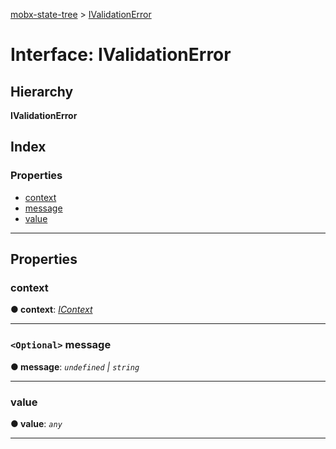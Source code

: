 [mobx-state-tree](../README.md) > [IValidationError](../interfaces/ivalidationerror.md)

# Interface: IValidationError

## Hierarchy

**IValidationError**

## Index

### Properties

* [context](ivalidationerror.md#context)
* [message](ivalidationerror.md#message)
* [value](ivalidationerror.md#value)

---

## Properties

<a id="context"></a>

###  context

**● context**: *[IContext](../#icontext)*

___
<a id="message"></a>

### `<Optional>` message

**● message**: *`undefined` \| `string`*

___
<a id="value"></a>

###  value

**● value**: *`any`*

___

